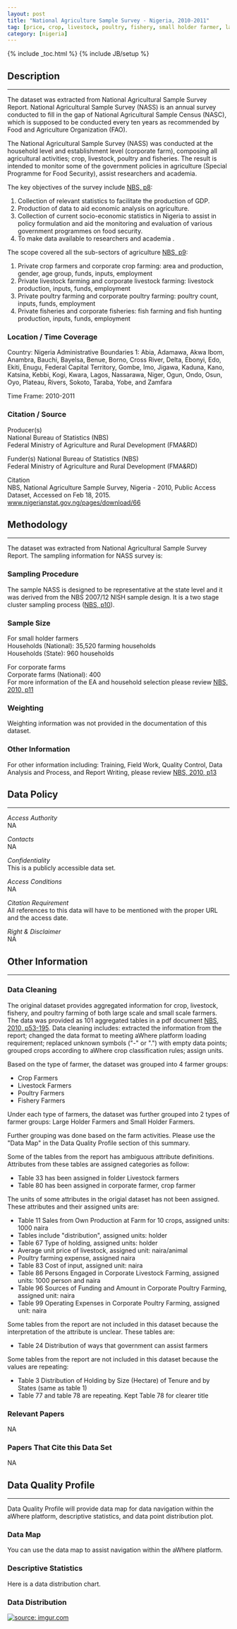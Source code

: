 ```yaml
---
layout: post
title: "National Agriculture Sample Survey - Nigeria, 2010-2011"
tag: [price, crop, livestock, poultry, fishery, small holder farmer, large holder farmer, area, land, production, input, fertilizer, pesticide]
category: [nigeria]
---
```


{% include _toc.html %}
{% include JB/setup %}

## Description
---
The dataset was extracted from National Agricultural Sample Survey Report. National Agricultural Sample Survey (NASS) is an annual survey conducted to fill in the gap of National Agricultural Sample Census (NASC), which is supposed to be conducted every ten years as recommended by Food and Agriculture Organization (FAO).  

The National Agricultural Sample Survey (NASS) was conducted at the household level and establishment level (corporate farm), composing all agricultural activities; crop, livestock, poultry and fisheries. The result is intended to monitor some of the government policies in agriculture (Special Programme for Food Security), assist researchers and academia.  

The key objectives of the survey include [NBS, p8](1):

1. Collection of relevant statistics to facilitate the production of GDP.
2. Production of data to aid economic analysis on agriculture.
3. Collection of current socio-economic statistics in Nigeria to assist in policy formulation and aid the monitoring and evaluation of various government programmes on food security.
4. To make data available to researchers and academia .   

The scope covered all the sub-sectors of agriculture [NBS, p9](1):

1. Private crop farmers and corporate crop farming: area and production, gender, age group, funds, inputs, employment
2. Private livestock farming and corporate livestock farming: livestock production, inputs, funds, employment
3. Private poultry farming and corporate poultry farming: poultry count, inputs, funds, employment
4. Private fisheries and corporate fisheries: fish farming and fish hunting production, inputs, funds, employment 


### Location / Time Coverage
Country: Nigeria
Administrative Boundaries 1: Abia, Adamawa, Akwa Ibom, Anambra, Bauchi, Bayelsa, Benue, Borno, Cross River, Delta, Ebonyi, Edo, Ekiti, Enugu, Federal Capital Territory, Gombe, Imo, Jigawa, Kaduna, Kano, Katsina, Kebbi, Kogi, Kwara, Lagos, Nassarawa, Niger, Ogun, Ondo, Osun, Oyo, Plateau, Rivers, Sokoto, Taraba, Yobe, and Zamfara
  
Time Frame: 2010-2011 

### Citation / Source
Producer(s)   
National Bureau of Statistics (NBS)  
Federal Ministry of Agriculture and Rural Development (FMA&RD)

Funder(s)
National Bureau of Statistics (NBS)  
Federal Ministry of Agriculture and Rural Development (FMA&RD)

Citation  
NBS, National Agriculture Sample Survey, Nigeria - 2010, Public Access Dataset, Accessed on Feb 18, 2015. www.nigerianstat.gov.ng/pages/download/66

## Methodology
----
The dataset was extracted from National Agricultural Sample Survey Report. The sampling information for NASS survey is: 

### Sampling Procedure  
The sample NASS is designed to be representative at the state level and it was derived from the NBS 2007/12 NISH sample design. It is a two stage cluster sampling process ([NBS, p10][1]).

### Sample Size
For small holder farmers  
Households (National): 35,520 farming households  
Households (State): 960 households  

For corporate farms  
Corporate farms (National): 400  
For more information of the EA and household selection please review [NBS, 2010, p11](1)  

### Weighting
Weighting information was not provided in the documentation of this dataset.    

### Other Information
For other information including: Training, Field Work, Quality Control, Data Analysis and Process, and Report Writing, please review [NBS, 2010, p13](1)  

## Data Policy
----
*Access Authority*  
NA

*Contacts*  
NA  

*Confidentiality*  
This is a publicly accessible data set.

*Access Conditions*  
NA 

*Citation Requirement*  
All references to this data will have to be mentioned with the proper URL and the access date.

*Right & Disclaimer*  
NA  

## Other Information
----
### Data Cleaning
The original dataset provides aggregated information for crop, livestock, fishery, and poultry farming of both large scale and small scale farmers. The data was provided as 101 aggregated tables in a pdf document [NBS, 2010, p53-195](1). Data cleaning includes: extracted the information from the report; changed the data format to meeting aWhere platform loading requirement; replaced unknown symbols ("-" or ".") with empty data points; grouped crops according to aWhere crop classification rules; assign units. 

Based on the type of farmer, the dataset was grouped into 4 farmer groups:

- Crop Farmers
- Livestock Farmers
- Poultry Farmers
- Fishery Farmers

Under each type of farmers, the dataset was further grouped into 2 types of farmer groups: Large Holder Farmers and Small Holder Farmers. 

Further grouping was done based on the farm activities. Please use the "Data Map" in the Data Quality Profile section of this summary.  

Some of the tables from the report has ambiguous attribute definitions. Attributes from these tables are assigned categories as follow:

- Table 33 has been assigned in folder Livestock farmers
- Table 80 has been assigned in corporate farmer, crop farmer

The units of some attributes in the origial dataset has not been assigned. These attributes and their assigned units are: 
 
- Table 11 Sales from Own Production at Farm for 10 crops, assigned units: 1000 naira
- Tables include "distribution", assigned units: holder
- Table 67 Type of holding, assigned units: holder
- Average unit price of livestock, assigned unit: naira/animal
- Poultry farming expense, assigned naira
- Table 83 Cost of input, assigned unit: naira
- Table 86 Persons Engaged in Corporate Livestock Farming, assigned units: 1000 person and naira
- Table 96 Sources of Funding and Amount in Corporate Poultry Farming, assigned unit: naira
- Table 99 Operating Expenses in Corporate Poultry Farming, assigned unit: naira

Some tables from the report are not included in this dataset because the interpretation of the attribute is unclear. These tables are:

- Table 24 Distribution of ways that government can assist farmers

Some tables from the report are not included in this dataset because the values are repeating:

- Table 3 Distribution of Holding by Size (Hectare) of Tenure and by States (same as table 1)
- Table 77 and table 78 are repeating. Kept Table 78 for clearer title

### Relevant Papers
NA

### Papers That Cite this Data Set
NA

## Data Quality Profile
----
Data Quality Profile will provide data map for data navigation within the aWhere platform, descriptive statistics, and data point distribution plot. 

### Data Map
You can use the data map to assist navigation within the aWhere platform. 
<script src="https://gist.github.com/yizhexu/9be76eb8b22b0c20b8e4.js"></script>

### Descriptive Statistics
Here is a data distribution chart. 
<script src="https://gist.github.com/yizhexu/fb5068cbe5900c705e0f.js"></script>

### Data Distribution
<a href="http://imgur.com/1LiOOnt"><img src="http://i.imgur.com/1LiOOnt.jpg" title="source: imgur.com" /></a>



[1]: www.nigerianstat.gov.ng/pages/download/66 "National Agricultural Sample Survey, NASS 2010/2011"
